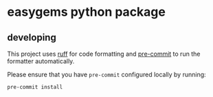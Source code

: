 # easygems python package

## developing

This project uses [ruff](https://github.com/astral-sh/ruff) for code formatting and [pre-commit](https://pre-commit.com/) to run the formatter automatically.

Please ensure that you have `pre-commit` configured locally by running:

```
pre-commit install
```
